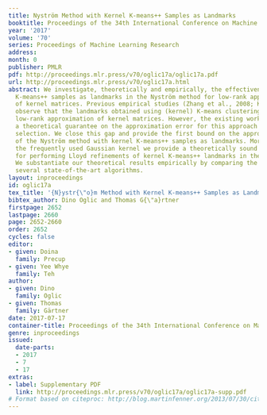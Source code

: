 ```yaml
---
title: Nyström Method with Kernel K-means++ Samples as Landmarks
booktitle: Proceedings of the 34th International Conference on Machine Learning
year: '2017'
volume: '70'
series: Proceedings of Machine Learning Research
address: 
month: 0
publisher: PMLR
pdf: http://proceedings.mlr.press/v70/oglic17a/oglic17a.pdf
url: http://proceedings.mlr.press/v70/oglic17a.html
abstract: We investigate, theoretically and empirically, the effectiveness of kernel
  K-means++ samples as landmarks in the Nyström method for low-rank approximation
  of kernel matrices. Previous empirical studies (Zhang et al., 2008; Kumar et al.,2012)
  observe that the landmarks obtained using (kernel) K-means clustering define a good
  low-rank approximation of kernel matrices. However, the existing work does not provide
  a theoretical guarantee on the approximation error for this approach to landmark
  selection. We close this gap and provide the first bound on the approximation error
  of the Nyström method with kernel K-means++ samples as landmarks. Moreover, for
  the frequently used Gaussian kernel we provide a theoretically sound motivation
  for performing Lloyd refinements of kernel K-means++ landmarks in the instance space.
  We substantiate our theoretical results empirically by comparing the approach to
  several state-of-the-art algorithms.
layout: inproceedings
id: oglic17a
tex_title: '{N}ystr{\"o}m Method with Kernel K-means++ Samples as Landmarks'
bibtex_author: Dino Oglic and Thomas G{\"a}rtner
firstpage: 2652
lastpage: 2660
page: 2652-2660
order: 2652
cycles: false
editor:
- given: Doina
  family: Precup
- given: Yee Whye
  family: Teh
author:
- given: Dino
  family: Oglic
- given: Thomas
  family: Gärtner
date: 2017-07-17
container-title: Proceedings of the 34th International Conference on Machine Learning
genre: inproceedings
issued:
  date-parts:
  - 2017
  - 7
  - 17
extras:
- label: Supplementary PDF
  link: http://proceedings.mlr.press/v70/oglic17a/oglic17a-supp.pdf
# Format based on citeproc: http://blog.martinfenner.org/2013/07/30/citeproc-yaml-for-bibliographies/
---
```

